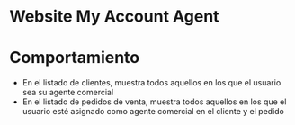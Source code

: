# Website My Account Agent

# Comportamiento
- En el listado de clientes, muestra todos aquellos en los que el usuario sea
su agente comercial
- En el listado de pedidos de venta, muestra todos aquellos en los que el
usuario esté asignado como agente comercial en el cliente y el pedido
